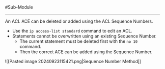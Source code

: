 #Sub-Module 

---
An ACL ACE can be deleted or added using the ACL Sequence Numbers.
- Use the `ip access-list standard` command to edit an ACL.
- Statements cannot be overwritten using an existing Sequence Number.
  - The current statement must be deleted first with the `no 10` command.
  - Then the correct ACE can be added using the Sequence Number.

![[Pasted image 20240923115421.png|Sequence Number Method]]